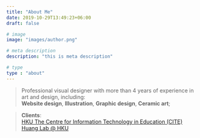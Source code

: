 ```yaml
---
title: "About Me"
date: 2019-10-29T13:49:23+06:00
draft: false

# image
image: "images/author.png"

# meta description
description: "this is meta description"

# type
type : "about"
---
```


>Professional visual designer with more than 4 years of experience in art and design, including:  
**Website design**, **Illustration**, **Graphic design**, **Ceramic art**;  

>**Clients**:  
[HKU The Centre for Information Technology in Education (CITE)](https://web.hku.hk/~yuanhua/cite)  
[Huang Lab @ HKU](https://web.hku.hk/~yuanhua/)